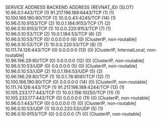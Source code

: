 SERVICE ADDRESS              BACKEND ADDRESS (REVNAT_ID) (SLOT)
10.96.0.1:443/TCP (1)        91.217.196.189:6443/TCP (1) (1)                                
10.100.166.190:80/TCP (1)    10.0.0.43:4245/TCP (14) (1)                                    
10.96.0.10:9153/TCP (2)      10.0.1.184:9153/TCP (7) (2)                                    
10.96.0.10:9153/TCP (1)      10.0.0.220:9153/TCP (7) (1)                                    
10.96.0.10:53/TCP (2)        10.0.1.184:53/TCP (6) (2)                                      
10.96.0.10:53/TCP (0)        0.0.0.0:0 (6) (0) [ClusterIP, non-routable]                    
10.96.0.10:53/TCP (1)        10.0.0.220:53/TCP (6) (1)                                      
10.111.74.126:443/TCP (0)    0.0.0.0:0 (13) (0) [ClusterIP, InternalLocal, non-routable]    
10.96.196.29:80/TCP (0)      0.0.0.0:0 (12) (0) [ClusterIP, non-routable]                   
10.96.0.10:53/UDP (0)        0.0.0.0:0 (5) (0) [ClusterIP, non-routable]                    
10.96.0.10:53/UDP (2)        10.0.1.184:53/UDP (5) (2)                                      
10.96.196.29:80/TCP (1)      10.0.1.78:8081/TCP (12) (1)                                    
10.100.166.190:80/TCP (0)    0.0.0.0:0 (14) (0) [ClusterIP, non-routable]                   
10.111.74.126:443/TCP (1)    91.217.196.189:4244/TCP (13) (1)                               
10.105.233.177:443/TCP (1)   10.0.1.156:10250/TCP (11) (1)                                  
10.105.233.177:443/TCP (0)   0.0.0.0:0 (11) (0) [ClusterIP, non-routable]                   
10.96.0.1:443/TCP (0)        0.0.0.0:0 (1) (0) [ClusterIP, non-routable]                    
10.96.0.10:53/UDP (1)        10.0.0.220:53/UDP (5) (1)                                      
10.96.0.10:9153/TCP (0)      0.0.0.0:0 (7) (0) [ClusterIP, non-routable]                    
